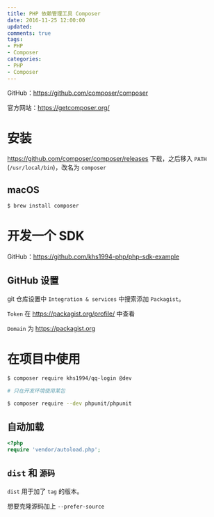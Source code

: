 ```yaml
---
title: PHP 依赖管理工具 Composer
date: 2016-11-25 12:00:00
updated:
comments: true
tags:
- PHP
- Composer
categories:
- PHP
- Composer
---
```


GitHub：https://github.com/composer/composer

官方网站：https://getcomposer.org/

<!--more-->

# 安装

https://github.com/composer/composer/releases 下载，之后移入 `PATH` (`/usr/local/bin`)，改名为 `composer`

## macOS

```bash
$ brew install composer
```

# 开发一个 SDK

GitHub：https://github.com/khs1994-php/php-sdk-example

## GitHub 设置

git 仓库设置中 `Integration & services` 中搜索添加 `Packagist`。

`Token` 在 https://packagist.org/profile/ 中查看

`Domain` 为 https://packagist.org

# 在项目中使用

```bash
$ composer require khs1994/qq-login @dev

# 只在开发环境使用某包

$ composer require --dev phpunit/phpunit
```

## 自动加载

```php
<?php
require 'vendor/autoload.php';

```

## `dist` 和 `源码`

`dist` 用于加了 `tag` 的版本。

想要克隆源码加上 `--prefer-source`

